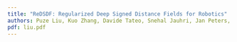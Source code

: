 ```yaml
---
title: "ReDSDF: Regularized Deep Signed Distance Fields for Robotics"
authors: Puze Liu, Kuo Zhang, Davide Tateo, Snehal Jauhri, Jan Peters, and Georgia Chalvatzaki
pdf: liu.pdf
---
```

